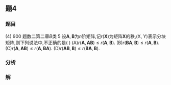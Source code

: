 ## 题4
### 题目
(4) 900 题数二第二章$B$类 5
设$\mathbf{A},\mathbf{B}$为$n$阶矩阵,记$r(\mathbf{X})$为矩阵$\mathbf{X}$的秩,(X, Y)表示分块矩阵,则下列说法中,不正确的是( )
(A)$r(\mathbf{A},\mathbf{AB}) \leq  r(\mathbf{A},\mathbf{B})$. 
(B)$r(\mathbf{BA},\mathbf{B}) \leq  r(\mathbf{A},\mathbf{B})$.
(C)$r(\mathbf{A},\mathbf{AB}) \leq  r(\mathbf{A},\mathbf{BA})$. 
(D)$r(\mathbf{AB},\mathbf{B}) \leq  r(\mathbf{BA},\mathbf{B})$.
### 分析

### 解